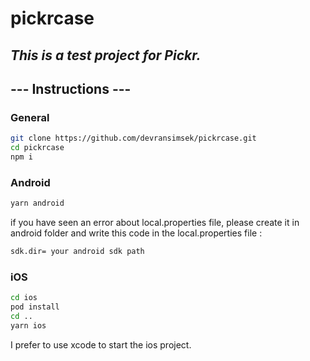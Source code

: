# pickrcase

## _This is a test project for Pickr._

## --- Instructions ---

### General

```sh
git clone https://github.com/devransimsek/pickrcase.git
cd pickrcase
npm i
```

### Android

```sh
yarn android
```

if you have seen an error about local.properties file, please create it in android folder and write this code in the local.properties file :

```sh
sdk.dir= your android sdk path
```

### iOS

```sh
cd ios
pod install
cd ..
yarn ios
```

I prefer to use xcode to start the ios project.
